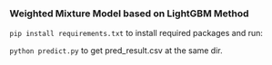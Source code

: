 ### Weighted Mixture Model based on LightGBM Method

`pip install requirements.txt` to install required packages and run:

`python predict.py` to get pred_result.csv at the same dir.